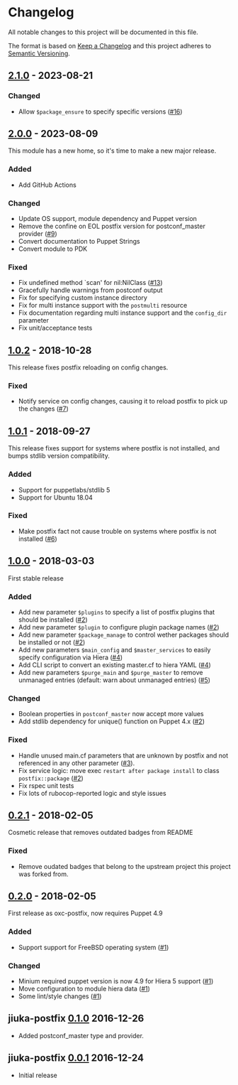 # Changelog
All notable changes to this project will be documented in this file.

The format is based on [Keep a Changelog](http://keepachangelog.com/en/1.0.0/)
and this project adheres to [Semantic Versioning](http://semver.org/spec/v2.0.0.html).

## [2.1.0] - 2023-08-21

### Changed
- Allow `$package_ensure` to specify specific versions ([#16])

## [2.0.0] - 2023-08-09
This module has a new home, so it's time to make a new major release.

### Added
- Add GitHub Actions

### Changed
- Update OS support, module dependency and Puppet version
- Remove the confine on EOL postfix version for postconf_master provider ([#9])
- Convert documentation to Puppet Strings
- Convert module to PDK

### Fixed
- Fix undefined method `scan' for nil:NilClass ([#13])
- Gracefully handle warnings from postconf output
- Fix for specifying custom instance directory
- Fix for multi instance support with the `postmulti` resource
- Fix documentation regarding multi instance support and the `config_dir` parameter
- Fix unit/acceptance tests

## [1.0.2] - 2018-10-28
This release fixes postfix reloading on config changes.

### Fixed
- Notify service on config changes, causing it to reload postfix to pick up the
  changes ([#7])

## [1.0.1] - 2018-09-27
This release fixes support for systems where postfix is not installed, and
bumps stdlib version compatibility.

### Added
- Support for puppetlabs/stdlib 5
- Support for Ubuntu 18.04

### Fixed
- Make postfix fact not cause trouble on systems where postfix is not installed ([#6])

## [1.0.0] - 2018-03-03
First stable release

### Added
- Add new parameter `$plugins` to specify a list of postfix plugins that should be installed ([#2])
- Add new parameter `$plugin` to configure plugin package names ([#2])
- Add new parameter `$package_manage` to control wether packages should be installed or not ([#2])
- Add new parameters `$main_config` and `$master_services` to easily specify configuration via Hiera ([#4])
- Add CLI script to convert an existing master.cf to hiera YAML ([#4])
- Add new parameters `$purge_main` and `$purge_master` to remove unmanaged entries (default: warn about unmanaged entries) ([#5])

### Changed
- Boolean properties in `postconf_master` now accept more values
- Add stdlib dependency for unique() function on Puppet 4.x ([#2])

### Fixed
- Handle unused main.cf parameters that are unknown by postfix and not referenced
  in any other parameter ([#3]).
- Fix service logic: move exec `restart after package install` to class `postfix::package` ([#2])
- Fix rspec unit tests
- Fix lots of rubocop-reported logic and style issues

## [0.2.1] - 2018-02-05
Cosmetic release that removes outdated badges from README

### Fixed
- Remove oudated badges that belong to the upstream project this project
  was forked from.

## [0.2.0] - 2018-02-05
First release as oxc-postfix, now requires Puppet 4.9

### Added
- Support support for FreeBSD operating system ([#1])

### Changed
- Minium required puppet version is now 4.9 for Hiera 5 support ([#1])
- Move configuration to module hiera data ([#1])
- Some lint/style changes ([#1])

## jiuka-postfix [0.1.0] 2016-12-26

* Added postconf_master type and provider.

## jiuka-postfix [0.0.1] 2016-12-24

* Initial release

[Unreleased]: https://github.com/markt-de/puppet-postfix/compare/v2.1.0...HEAD
[2.1.0]: https://github.com/markt-de/puppet-postfix/compare/v2.0.0...v2.1.0
[2.0.0]: https://github.com/markt-de/puppet-postfix/compare/v1.0.2...v2.0.0
[1.0.2]: https://github.com/markt-de/puppet-postfix/compare/v1.0.1...v1.0.2
[1.0.1]: https://github.com/markt-de/puppet-postfix/compare/v1.0.0...v1.0.1
[1.0.0]: https://github.com/markt-de/puppet-postfix/compare/v0.2.1...v1.0.0
[0.2.1]: https://github.com/markt-de/puppet-postfix/compare/v0.2.0...v0.2.1
[0.2.0]: https://github.com/markt-de/puppet-postfix/compare/v0.1.0...v0.2.0
[0.1.0]: https://github.com/markt-de/puppet-postfix/compare/v0.0.1...v0.1.0
[0.0.1]: https://github.com/markt-de/puppet-postfix/compare/f7d8b52...v0.0.1
[#16]: https://github.com/markt-de/puppet-postfix/issues/16
[#13]: https://github.com/markt-de/puppet-postfix/issues/13
[#9]: https://github.com/markt-de/puppet-postfix/issues/9
[#7]: https://github.com/markt-de/puppet-postfix/issues/7
[#6]: https://github.com/markt-de/puppet-postfix/pull/6
[#5]: https://github.com/markt-de/puppet-postfix/issues/5
[#4]: https://github.com/markt-de/puppet-postfix/issues/4
[#3]: https://github.com/markt-de/puppet-postfix/issues/3
[#2]: https://github.com/markt-de/puppet-postfix/pull/2
[#1]: https://github.com/markt-de/puppet-postfix/pull/1
